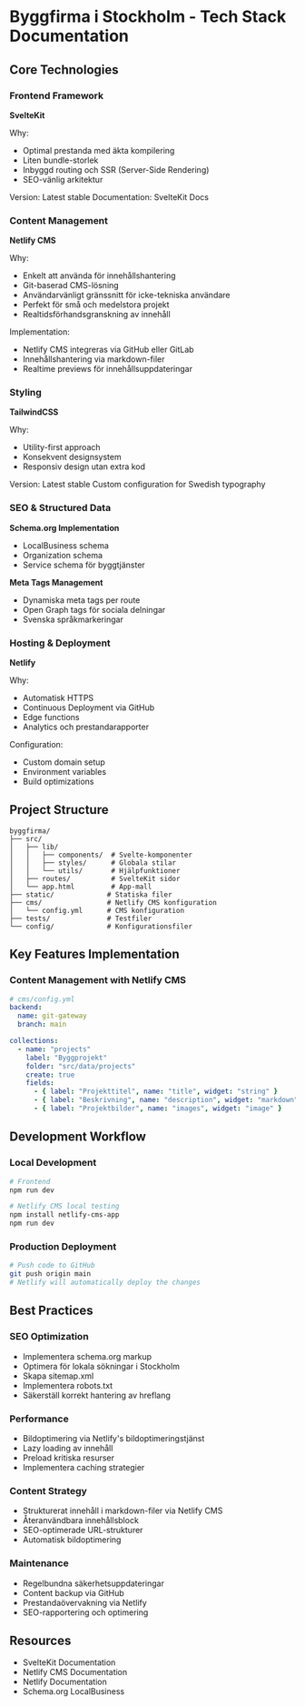 # Byggfirma i Stockholm - Tech Stack Documentation

## Core Technologies

### Frontend Framework

**SvelteKit**

Why:
- Optimal prestanda med äkta kompilering
- Liten bundle-storlek
- Inbyggd routing och SSR (Server-Side Rendering)
- SEO-vänlig arkitektur

Version: Latest stable
Documentation: SvelteKit Docs

### Content Management

**Netlify CMS**

Why:
- Enkelt att använda för innehållshantering
- Git-baserad CMS-lösning
- Användarvänligt gränssnitt för icke-tekniska användare
- Perfekt för små och medelstora projekt
- Realtidsförhandsgranskning av innehåll

Implementation:
- Netlify CMS integreras via GitHub eller GitLab
- Innehållshantering via markdown-filer
- Realtime previews för innehållsuppdateringar

### Styling

**TailwindCSS**

Why:
- Utility-first approach
- Konsekvent designsystem
- Responsiv design utan extra kod

Version: Latest stable
Custom configuration for Swedish typography

### SEO & Structured Data

**Schema.org Implementation**
- LocalBusiness schema
- Organization schema
- Service schema för byggtjänster

**Meta Tags Management**
- Dynamiska meta tags per route
- Open Graph tags för sociala delningar
- Svenska språkmarkeringar

### Hosting & Deployment

**Netlify**

Why:
- Automatisk HTTPS
- Continuous Deployment via GitHub
- Edge functions
- Analytics och prestandarapporter

Configuration:
- Custom domain setup
- Environment variables
- Build optimizations

## Project Structure

```
byggfirma/
├── src/
│   ├── lib/
│   │   ├── components/  # Svelte-komponenter
│   │   ├── styles/      # Globala stilar
│   │   └── utils/       # Hjälpfunktioner
│   ├── routes/          # SvelteKit sidor
│   └── app.html         # App-mall
├── static/             # Statiska filer
├── cms/                # Netlify CMS konfiguration
│   └── config.yml      # CMS konfiguration
├── tests/              # Testfiler
└── config/             # Konfigurationsfiler
```

## Key Features Implementation

### Content Management with Netlify CMS

```yaml
# cms/config.yml
backend:
  name: git-gateway
  branch: main

collections:
  - name: "projects"
    label: "Byggprojekt"
    folder: "src/data/projects"
    create: true
    fields:
      - { label: "Projekttitel", name: "title", widget: "string" }
      - { label: "Beskrivning", name: "description", widget: "markdown" }
      - { label: "Projektbilder", name: "images", widget: "image" }
```

## Development Workflow

### Local Development

```bash
# Frontend
npm run dev

# Netlify CMS local testing
npm install netlify-cms-app
npm run dev
```

### Production Deployment

```bash
# Push code to GitHub
git push origin main
# Netlify will automatically deploy the changes
```

## Best Practices

### SEO Optimization
- Implementera schema.org markup
- Optimera för lokala sökningar i Stockholm
- Skapa sitemap.xml
- Implementera robots.txt
- Säkerställ korrekt hantering av hreflang

### Performance
- Bildoptimering via Netlify's bildoptimeringstjänst
- Lazy loading av innehåll
- Preload kritiska resurser
- Implementera caching strategier

### Content Strategy
- Strukturerat innehåll i markdown-filer via Netlify CMS
- Återanvändbara innehållsblock
- SEO-optimerade URL-strukturer
- Automatisk bildoptimering

### Maintenance
- Regelbundna säkerhetsuppdateringar
- Content backup via GitHub
- Prestandaövervakning via Netlify
- SEO-rapportering och optimering

## Resources
- SvelteKit Documentation
- Netlify CMS Documentation
- Netlify Documentation
- Schema.org LocalBusiness
